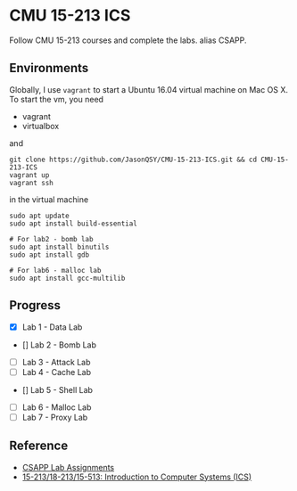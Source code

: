 # CMU 15-213 ICS

Follow CMU 15-213 courses and complete the labs. alias CSAPP.

## Environments

Globally, I use `vagrant` to start a Ubuntu 16.04 virtual machine on Mac OS X. To start the vm, you need

- vagrant
- virtualbox

and

```
git clone https://github.com/JasonQSY/CMU-15-213-ICS.git && cd CMU-15-213-ICS
vagrant up
vagrant ssh
```

in the virtual machine

```
sudo apt update
sudo apt install build-essential

# For lab2 - bomb lab
sudo apt install binutils
sudo apt install gdb

# For lab6 - malloc lab
sudo apt install gcc-multilib
```

## Progress

- [x] Lab 1 - Data Lab
- [] Lab 2 - Bomb Lab
- [ ] Lab 3 - Attack Lab
- [ ] Lab 4 - Cache Lab
- [] Lab 5 - Shell Lab
- [ ] Lab 6 - Malloc Lab
- [ ] Lab 7 - Proxy Lab

## Reference

- [CSAPP Lab Assignments](http://csapp.cs.cmu.edu/3e/labs.html)
- [15-213/18-213/15-513: Introduction to Computer Systems (ICS)](http://www.cs.cmu.edu/~./213/)
